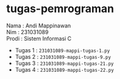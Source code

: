 # tugas-pemrograman
<div> Nama : Andi Mappinawan </div>
<div> Nim : 231031089 </div>
<div> Prodi : Sistem Informasi C </div>

* Tugas 1 :  `231031089-mappi-tugas-1.py`
* Tugas 2 : `231031089-mappi-tugas-9.py`
* Tugas 3 : `231031089-mappi-tugas-21.py`
* Tugas 4 : `231031089-mappi-tugas-22.py`
